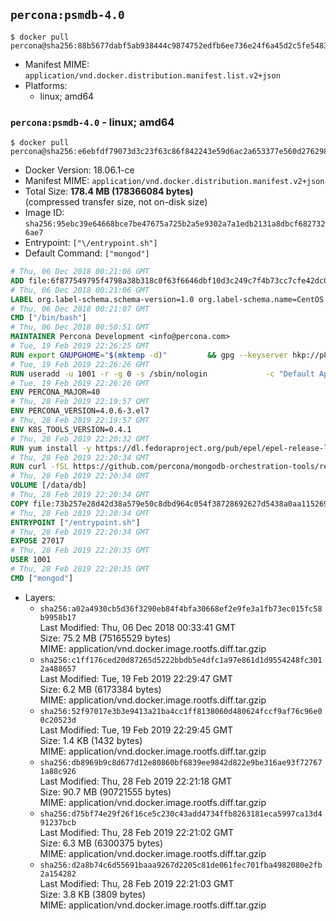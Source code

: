 ## `percona:psmdb-4.0`

```console
$ docker pull percona@sha256:88b5677dabf5ab938444c9874752edfb6ee736e24f6a45d2c5fe5483d48137e8
```

-	Manifest MIME: `application/vnd.docker.distribution.manifest.list.v2+json`
-	Platforms:
	-	linux; amd64

### `percona:psmdb-4.0` - linux; amd64

```console
$ docker pull percona@sha256:e6ebfdf79073d3c23f63c86f842243e59d6ac2a653377e560d276298ce8847d7
```

-	Docker Version: 18.06.1-ce
-	Manifest MIME: `application/vnd.docker.distribution.manifest.v2+json`
-	Total Size: **178.4 MB (178366084 bytes)**  
	(compressed transfer size, not on-disk size)
-	Image ID: `sha256:95ebc39e64668bce7be47675a725b2a5e9302a7a1edb2131a8dbcf6827326ae7`
-	Entrypoint: `["\/entrypoint.sh"]`
-	Default Command: `["mongod"]`

```dockerfile
# Thu, 06 Dec 2018 00:21:06 GMT
ADD file:6f877549795f4798a38b318c0f63f6646dbf10d3c249c7f4b73cc7cfe42dc0f5 in / 
# Thu, 06 Dec 2018 00:21:06 GMT
LABEL org.label-schema.schema-version=1.0 org.label-schema.name=CentOS Base Image org.label-schema.vendor=CentOS org.label-schema.license=GPLv2 org.label-schema.build-date=20181205
# Thu, 06 Dec 2018 00:21:07 GMT
CMD ["/bin/bash"]
# Thu, 06 Dec 2018 00:50:51 GMT
MAINTAINER Percona Development <info@percona.com>
# Tue, 19 Feb 2019 22:26:25 GMT
RUN export GNUPGHOME="$(mktemp -d)"         && gpg --keyserver hkp://p80.pool.sks-keyservers.net:80 --recv-keys 430BDF5C56E7C94E848EE60C1C4CBDCDCD2EFD2A         && gpg --export --armor 430BDF5C56E7C94E848EE60C1C4CBDCDCD2EFD2A > ${GNUPGHOME}/RPM-GPG-KEY-Percona         && rpmkeys --import ${GNUPGHOME}/RPM-GPG-KEY-Percona /etc/pki/rpm-gpg/RPM-GPG-KEY-CentOS-7         && curl -L -o /tmp/percona-release.rpm https://repo.percona.com/percona/yum/percona-release-1.0-7.noarch.rpm         && rpmkeys --checksig /tmp/percona-release.rpm         && yum install -y /tmp/percona-release.rpm         && rm -rf "$GNUPGHOME" /tmp/percona-release.rpm         && rpm --import /etc/pki/rpm-gpg/PERCONA-PACKAGING-KEY         && percona-release disable all         && percona-release enable psmdb-40 release
# Tue, 19 Feb 2019 22:26:26 GMT
RUN useradd -u 1001 -r -g 0 -s /sbin/nologin             -c "Default Application User" mongodb
# Tue, 19 Feb 2019 22:26:26 GMT
ENV PERCONA_MAJOR=40
# Thu, 28 Feb 2019 22:19:57 GMT
ENV PERCONA_VERSION=4.0.6-3.el7
# Thu, 28 Feb 2019 22:19:57 GMT
ENV K8S_TOOLS_VERSION=0.4.1
# Thu, 28 Feb 2019 22:20:32 GMT
RUN yum install -y https://dl.fedoraproject.org/pub/epel/epel-release-latest-7.noarch.rpm         && yum install -y                 percona-server-mongodb-server-${PERCONA_VERSION}                 percona-server-mongodb-mongos-${PERCONA_VERSION}                 percona-server-mongodb-shell-${PERCONA_VERSION}                 percona-server-mongodb-tools-${PERCONA_VERSION}                 curl                 jq         && yum clean all         && rm -rf /var/cache/yum /data/db  && mkdir -p /data/db         && chown -R 1001:0 /data/db
# Thu, 28 Feb 2019 22:20:34 GMT
RUN curl -fSL https://github.com/percona/mongodb-orchestration-tools/releases/download/${K8S_TOOLS_VERSION}/k8s-mongodb-initiator -o /usr/local/bin/k8s-mongodb-initiator     && curl -fSL  https://github.com/percona/mongodb-orchestration-tools/releases/download/${K8S_TOOLS_VERSION}/mongodb-healthcheck -o /usr/local/bin/mongodb-healthcheck     && chmod 0755 /usr/local/bin/k8s-mongodb-initiator /usr/local/bin/mongodb-healthcheck
# Thu, 28 Feb 2019 22:20:34 GMT
VOLUME [/data/db]
# Thu, 28 Feb 2019 22:20:34 GMT
COPY file:73b257e28d42d38a579e50c8dbd964c054f38728692627d5438a0aa11526970b in /entrypoint.sh 
# Thu, 28 Feb 2019 22:20:34 GMT
ENTRYPOINT ["/entrypoint.sh"]
# Thu, 28 Feb 2019 22:20:34 GMT
EXPOSE 27017
# Thu, 28 Feb 2019 22:20:35 GMT
USER 1001
# Thu, 28 Feb 2019 22:20:35 GMT
CMD ["mongod"]
```

-	Layers:
	-	`sha256:a02a4930cb5d36f3290eb84f4bfa30668ef2e9fe3a1fb73ec015fc58b9958b17`  
		Last Modified: Thu, 06 Dec 2018 00:33:41 GMT  
		Size: 75.2 MB (75165529 bytes)  
		MIME: application/vnd.docker.image.rootfs.diff.tar.gzip
	-	`sha256:c1ff176ced20d87265d5222bbdb5e4dfc1a97e861d1d9554248fc3012a488657`  
		Last Modified: Tue, 19 Feb 2019 22:29:47 GMT  
		Size: 6.2 MB (6173384 bytes)  
		MIME: application/vnd.docker.image.rootfs.diff.tar.gzip
	-	`sha256:52f97017e3b3e9413a21ba4cc1ff8138060d480624fccf9af76c96e00c20523d`  
		Last Modified: Tue, 19 Feb 2019 22:29:45 GMT  
		Size: 1.4 KB (1432 bytes)  
		MIME: application/vnd.docker.image.rootfs.diff.tar.gzip
	-	`sha256:db8969b9c8d677d12e80860bf6839ee9842d822e9be316ae93f727671a88c926`  
		Last Modified: Thu, 28 Feb 2019 22:21:18 GMT  
		Size: 90.7 MB (90721555 bytes)  
		MIME: application/vnd.docker.image.rootfs.diff.tar.gzip
	-	`sha256:d75bf74e29f26f16ce5c230c43add4734ffb8263181eca5997ca13d491237bcb`  
		Last Modified: Thu, 28 Feb 2019 22:21:02 GMT  
		Size: 6.3 MB (6300375 bytes)  
		MIME: application/vnd.docker.image.rootfs.diff.tar.gzip
	-	`sha256:d2a8b74c6d55691baaa9267d2205c81de061fec701fba4982080e2fb2a154282`  
		Last Modified: Thu, 28 Feb 2019 22:21:03 GMT  
		Size: 3.8 KB (3809 bytes)  
		MIME: application/vnd.docker.image.rootfs.diff.tar.gzip
